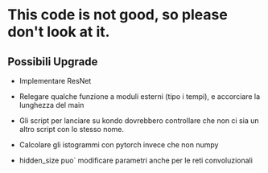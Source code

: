# This code is not good, so please don't look at it.


## Possibili Upgrade

- Implementare ResNet

- Relegare qualche funzione a moduli esterni (tipo i tempi), e
  accorciare la lunghezza del main

- Gli script per lanciare su kondo dovrebbero controllare che non ci sia un altro script con lo stesso nome. 

- Calcolare gli istogrammi con pytorch invece che non numpy

- hidden_size puo` modificare parametri anche per le reti convoluzionali


